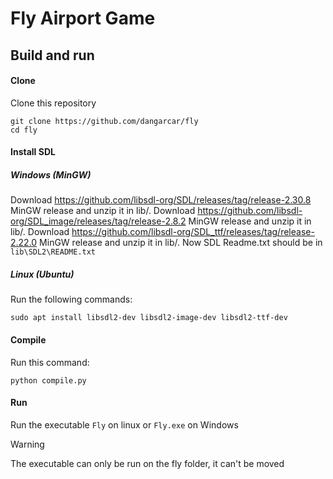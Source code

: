 # Fly Airport Game

## Build and run

#### Clone
Clone this repository
```
git clone https://github.com/dangarcar/fly
cd fly
```

#### Install SDL
##### Windows (MinGW)
Download https://github.com/libsdl-org/SDL/releases/tag/release-2.30.8 MinGW release and unzip it in lib/.
Download https://github.com/libsdl-org/SDL_image/releases/tag/release-2.8.2 MinGW release and unzip it in lib/.
Download https://github.com/libsdl-org/SDL_ttf/releases/tag/release-2.22.0 MinGW release and unzip it in lib/.
Now SDL Readme.txt should be in `lib\SDL2\README.txt`

##### Linux (Ubuntu)
Run the following commands:
```
sudo apt install libsdl2-dev libsdl2-image-dev libsdl2-ttf-dev
```

#### Compile
Run this command:
```
python compile.py
```

#### Run
Run the executable `Fly` on linux or `Fly.exe` on Windows

> [!WARNING] 
> The executable can only be run on the fly folder, it can't be moved

